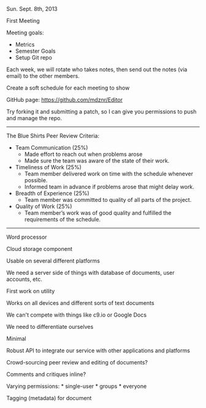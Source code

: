 Sun. Sept. 8th, 2013

First Meeting

Meeting goals:

* Metrics
* Semester Goals
* Setup Git repo

Each week, we will rotate who takes notes, then send out the notes (via email) to the other members.

Create a soft schedule for each meeting to show

GitHub page: https://github.com/mdznr/Editor

Try forking it and submitting a patch, so I can give you permissions to push and manage the repo.

----

The Blue Shirts Peer Review Criteria:

* Team Communication (25%)
	* Made effort to reach out when problems arose
	* Made sure the team was aware of the state of their work.
* Timeliness of Work (25%)
	* Team member delivered work on time with the schedule whenever possible.
	* Informed team in advance if problems arose that might delay work.
* Breadth of Experience (25%)
	* Team member was committed to quality of all parts of the project.
* Quality of Work (25%)
	* Team member’s work was of good quality and fulfilled the requirements of the schedule.

----

Word processor

Cloud storage component

Usable on several different platforms

We need a server side of things with database of documents, user accounts, etc.

First work on utility

Works on all devices and different sorts of text documents

We can't compete with things like c9.io or Google Docs

We need to differentiate ourselves

Minimal

Robust API to integrate our service with other applications and platforms


Crowd-sourcing peer review and editing of documents?

Comments and critiques inline?

Varying permissions:
	* single-user
	* groups
	* everyone

Tagging (metadata) for document
